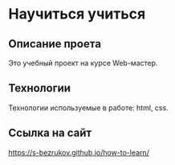 # Научиться учиться

## Описание проета
Это учебный проект на курсе Web-мастер.

## Технологии
Технологии используемые в работе: html, css.

## Ссылка на сайт
https://s-bezrukov.github.io/how-to-learn/
